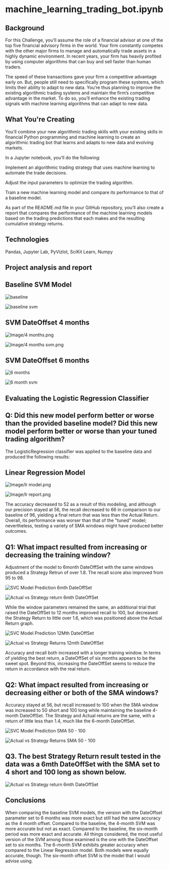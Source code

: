 # machine_learning_trading_bot.ipynb

## Background

For this Challenge, you’ll assume the role of a financial advisor at one of the top five financial advisory firms in the world. Your firm constantly competes with the other major firms to manage and automatically trade assets in a highly dynamic environment. In recent years, your firm has heavily profited by using computer algorithms that can buy and sell faster than human traders.

The speed of these transactions gave your firm a competitive advantage early on. But, people still need to specifically program these systems, which limits their ability to adapt to new data. You’re thus planning to improve the existing algorithmic trading systems and maintain the firm’s competitive advantage in the market. To do so, you’ll enhance the existing trading signals with machine learning algorithms that can adapt to new data.

## What You're Creating
You’ll combine your new algorithmic trading skills with your existing skills in financial Python programming and machine learning to create an algorithmic trading bot that learns and adapts to new data and evolving markets.

In a Jupyter notebook, you’ll do the following:

Implement an algorithmic trading strategy that uses machine learning to automate the trade decisions.

Adjust the input parameters to optimize the trading algorithm.

Train a new machine learning model and compare its performance to that of a baseline model.

As part of the README.md file in your GitHub repository, you’ll also create a report that compares the performance of the machine learning models based on the trading predictions that each makes and the resulting cumulative strategy returns.

## Technologies

Pandas, Jupyter Lab, PyVizlot, SciKit Learn, Numpy

## Project analysis and report

## Baseline SVM Model

 ![baseline](Image/baseline.png)

 ![baseline svm](https://github.com/Akosah304/machine_learning_trading_bot.ipynb/blob/main/Image/baseline%20svm.png)

 ## SVM DateOffset 4 months ##

  ![Image/4 months.png](https://github.com/Akosah304/machine_learning_trading_bot.ipynb/blob/main/Image/4%20months.png)

![Image/4 months svm.png](https://github.com/Akosah304/machine_learning_trading_bot.ipynb/blob/main/Image/4%20months%20svm.png)

## SVM DateOffset 6 months ## 

  ![6 months](https://github.com/Akosah304/machine_learning_trading_bot.ipynb/blob/main/Image/6%20months.png)

![6 month svm](https://github.com/Akosah304/machine_learning_trading_bot.ipynb/blob/main/Image/6%20month%20svm.png)

## Evaluating the Logistic Regression Classifier

## Q: Did this new model perform better or worse than the provided baseline model? Did this new model perform better or worse than your tuned trading algorithm?

The LogisticRegression classifier was applied to the baseline data and produced the following results:

## Linear Regression Model ## 

  ![Image/lr model.png](https://github.com/Akosah304/machine_learning_trading_bot.ipynb/blob/main/Image/lr%20model.png)

![Image/lr report.png](https://github.com/Akosah304/machine_learning_trading_bot.ipynb/blob/main/Image/lr%20report.png)

The accuracy decreased to 52 as a result of this modeling, and although our precision stayed at 56, the recall decreased to 66 in comparison to our baseline of 96, yielding a final return that was less than the Actual Return. Overall, its performance was worser than that of the "tuned" model; nevertheless, testing a variety of SMA windows might have produced better outcomes.

## Q1: What impact resulted from increasing or decreasing the training window?

Adjustment of the model to 6month DateOffSet with the same windows produced a Strategy Retrun of over 1.8. The recall score also improved from 95 to 98.

![SVC Model Prediction 6mth DateOffSet](https://github.com/Akosah304/machine_learning_trading_bot.ipynb/blob/main/Image/6%20months.png)

![Actual vs Strategy return 6mth DateOffSet](https://github.com/Akosah304/machine_learning_trading_bot.ipynb/blob/main/Image/6%20month%20svm.png)

While the window parameters remained the same, an additional trial that raised the DateOffSet to 12 months improved recall to 100, but decreased the Strategy Return to little over 1.6, which was positioned above the Actual Return graph.

![SVC Model Prediction 12Mth DateOffSet](https://github.com/Akosah304/machine_learning_trading_bot.ipynb/blob/main/Image/12Mth%20SVC%20Model%20Prediction.png)

![Actual vs Strategy Returns 12mth DateOffSet](https://github.com/Akosah304/machine_learning_trading_bot.ipynb/blob/main/Image/12mth%20Actual%20vs%20Strategy%20Returns.png)

Accuracy and recall both increased with a longer training window. In terms of yielding the best return, a DateOffSet of six months appears to be the sweet spot. Beyond this, increasing the DateOffSet seems to reduce the return in accordance with the real return. 

## Q2: What impact resulted from increasing or decreasing either or both of the SMA windows?

Accuracy stayed at 56, but recall increased to 100 when the SMA window was increased to 50 short and 100 long while maintaining the baseline 4-month DateOffSet. The Strategy and Actual returns are the same, with a return of little less than 1.4, much like the 6-month DateOffSet.

![SVC Model Prediction SMA 50 - 100 ](https://github.com/Akosah304/machine_learning_trading_bot.ipynb/blob/main/Image/SMA%2050%20-%20100%20SVC%20Model%20Prediction.png)

![Actual vs Strategy Returns SMA 50 - 100 ](https://github.com/Akosah304/machine_learning_trading_bot.ipynb/blob/main/Image/SMA%2050%20-%20100%20%20Actual%20vs%20Strategy%20Returns.png)

## Q3. The best Strategy Return result tested in the data was a 6mth DateOffSet with the SMA set to 4 short and 100 long as shown below.

![Actual vs Strategy return 6mth DateOffSet](https://github.com/Akosah304/machine_learning_trading_bot.ipynb/blob/main/Image/6%20month%20svm.png)

## Conclusions ##

When comparing the baseline SVM models, the version with the DateOffset parameter set to 6 months was more exact but still had the same accuracy as the 4 month offset. Compared to the baseline, the 4-month SVM was more accurate but not as exact. Compared to the baseline, the six-month period was more exact and accurate. All things considered, the most useful version of the SVM among those examined is the one with the DateOffset set to six months. The 6-month SVM exhibits greater accuracy when compared to the Linear Regression model. Both models were equally accurate, though. The six-month offset SVM is the model that I would advise using. 

